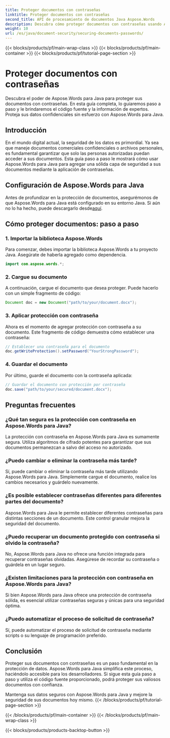 ```yaml
---
title: Proteger documentos con contraseñas
linktitle: Proteger documentos con contraseñas
second_title: API de procesamiento de documentos Java Aspose.Words
description: Descubra cómo proteger documentos con contraseñas usando Aspose.Words para Java. Esta guía paso a paso incluye el código fuente y consejos de expertos. Mantenga sus datos protegidos.
weight: 10
url: /es/java/document-security/securing-documents-passwords/
---
```


{{< blocks/products/pf/main-wrap-class >}}
{{< blocks/products/pf/main-container >}}
{{< blocks/products/pf/tutorial-page-section >}}

# Proteger documentos con contraseñas


Descubra el poder de Aspose.Words para Java para proteger sus documentos con contraseñas. En esta guía completa, lo guiaremos paso a paso y le brindaremos el código fuente y la información de expertos. Proteja sus datos confidenciales sin esfuerzo con Aspose.Words para Java.


## Introducción

En el mundo digital actual, la seguridad de los datos es primordial. Ya sea que maneje documentos comerciales confidenciales o archivos personales, es fundamental garantizar que solo las personas autorizadas puedan acceder a sus documentos. Esta guía paso a paso le mostrará cómo usar Aspose.Words para Java para agregar una sólida capa de seguridad a sus documentos mediante la aplicación de contraseñas.

## Configuración de Aspose.Words para Java

Antes de profundizar en la protección de documentos, asegurémonos de que Aspose.Words para Java está configurado en su entorno Java. Si aún no lo ha hecho, puede descargarlo desde[aquí](https://releases.aspose.com/words/java/).

## Cómo proteger documentos: paso a paso

### 1. Importar la biblioteca Aspose.Words

Para comenzar, debes importar la biblioteca Aspose.Words a tu proyecto Java. Asegúrate de haberla agregado como dependencia.

```java
import com.aspose.words.*;
```

### 2. Cargue su documento

A continuación, cargue el documento que desea proteger. Puede hacerlo con un simple fragmento de código:

```java
Document doc = new Document("path/to/your/document.docx");
```

### 3. Aplicar protección con contraseña

Ahora es el momento de agregar protección con contraseña a su documento. Este fragmento de código demuestra cómo establecer una contraseña:

```java
// Establecer una contraseña para el documento
doc.getWriteProtection().setPassword("YourStrongPassword");
```

### 4. Guardar el documento

Por último, guarde el documento con la contraseña aplicada:

```java
// Guardar el documento con protección por contraseña
doc.save("path/to/your/secured/document.docx");
```

## Preguntas frecuentes

### ¿Qué tan segura es la protección con contraseña en Aspose.Words para Java?

La protección con contraseña en Aspose.Words para Java es sumamente segura. Utiliza algoritmos de cifrado potentes para garantizar que sus documentos permanezcan a salvo del acceso no autorizado.

### ¿Puedo cambiar o eliminar la contraseña más tarde?

Sí, puede cambiar o eliminar la contraseña más tarde utilizando Aspose.Words para Java. Simplemente cargue el documento, realice los cambios necesarios y guárdelo nuevamente.

### ¿Es posible establecer contraseñas diferentes para diferentes partes del documento?

Aspose.Words para Java le permite establecer diferentes contraseñas para distintas secciones de un documento. Este control granular mejora la seguridad del documento.

### ¿Puedo recuperar un documento protegido con contraseña si olvido la contraseña?

No, Aspose.Words para Java no ofrece una función integrada para recuperar contraseñas olvidadas. Asegúrese de recordar su contraseña o guárdela en un lugar seguro.

### ¿Existen limitaciones para la protección con contraseña en Aspose.Words para Java?

Si bien Aspose.Words para Java ofrece una protección de contraseña sólida, es esencial utilizar contraseñas seguras y únicas para una seguridad óptima.

### ¿Puedo automatizar el proceso de solicitud de contraseña?

Sí, puede automatizar el proceso de solicitud de contraseña mediante scripts o su lenguaje de programación preferido.

## Conclusión

Proteger sus documentos con contraseñas es un paso fundamental en la protección de datos. Aspose.Words para Java simplifica este proceso, haciéndolo accesible para los desarrolladores. Si sigue esta guía paso a paso y utiliza el código fuente proporcionado, podrá proteger sus valiosos documentos con confianza.

Mantenga sus datos seguros con Aspose.Words para Java y mejore la seguridad de sus documentos hoy mismo.
{{< /blocks/products/pf/tutorial-page-section >}}

{{< /blocks/products/pf/main-container >}}
{{< /blocks/products/pf/main-wrap-class >}}

{{< blocks/products/products-backtop-button >}}
